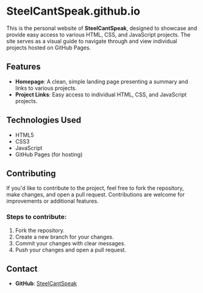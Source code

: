 # SteelCantSpeak.github.io

This is the personal website of **SteelCantSpeak**, designed to showcase and provide easy access to various HTML, CSS, and JavaScript projects. The site serves as a visual guide to navigate through and view individual projects hosted on GitHub Pages.

## Features

- **Homepage**: A clean, simple landing page presenting a summary and links to various projects.
- **Project Links**: Easy access to individual HTML, CSS, and JavaScript projects.

## Technologies Used

- HTML5
- CSS3
- JavaScript
- GitHub Pages (for hosting)

## Contributing

If you'd like to contribute to the project, feel free to fork the repository, make changes, and open a pull request. Contributions are welcome for improvements or additional features.

### Steps to contribute:
1. Fork the repository.
2. Create a new branch for your changes.
3. Commit your changes with clear messages.
4. Push your changes and open a pull request.

## Contact

- **GitHub**: [SteelCantSpeak](https://github.com/SteelCantSpeak)
